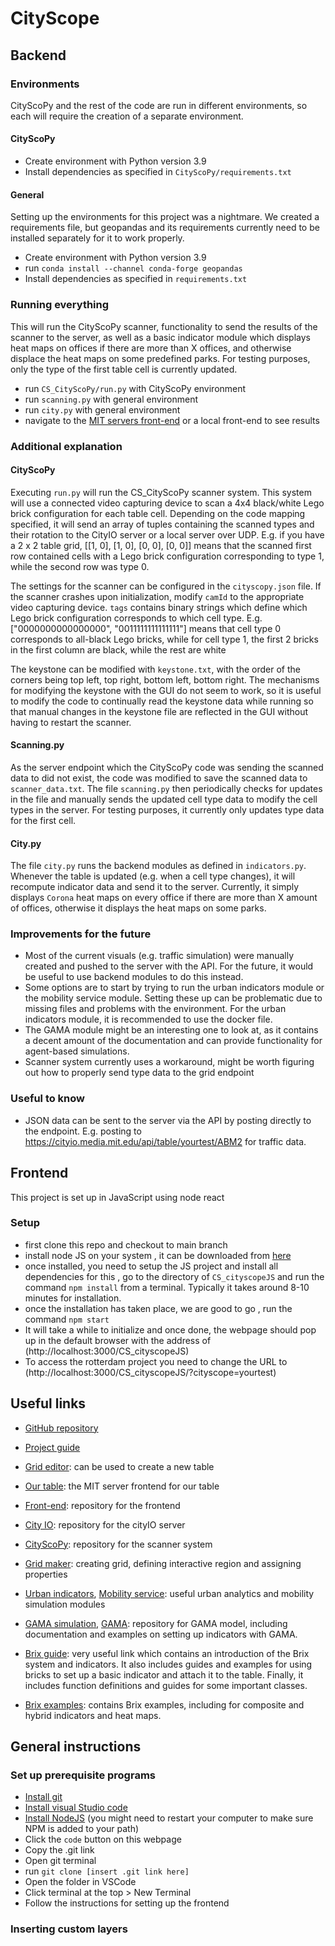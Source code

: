 # CityScope
## Backend

### Environments

CityScoPy and the rest of the code are run in different environments, so each will require the creation of a separate environment.

#### CityScoPy

* Create environment with Python version 3.9
* Install dependencies as specified in `CityScoPy/requirements.txt`

#### General

Setting up the environments for this project was a nightmare. We created a requirements file, but geopandas and its requirements currently need to be installed separately
for it to work properly. 

* Create environment with Python version 3.9
* run `conda install --channel conda-forge geopandas`
* Install dependencies as specified in `requirements.txt`

### Running everything

This will run the CityScoPy scanner, functionality to send the results of the scanner to the server, as well as a basic indicator module which displays heat maps on offices
if there are more than X offices, and otherwise displace the heat maps on some predefined parks. For testing purposes, only the type of the first table cell is currently updated.

* run `CS_CityScoPy/run.py` with CityScoPy environment
* run `scanning.py` with general environment
* run `city.py` with general environment
* navigate to the [MIT servers front-end](https://cityscope.media.mit.edu/CS_cityscopeJS/?cityscope=yourtest) or a local front-end to see results

### Additional explanation

#### CityScoPy 

Executing `run.py` will run the CS_CityScoPy scanner system. This system will use a connected video capturing device to scan a 4x4 black/white Lego brick configuration for each table cell. 
Depending on the code mapping specified,
it will send an array of tuples containing the scanned types and their rotation to the CityIO server or a local server over UDP. E.g. if you have a 2 x 2 table grid, 
[[1, 0], [1, 0], [0, 0], [0, 0]] means that the scanned first row contained cells with a Lego brick configuration corresponding to type 1, while the second row was type 0.

The settings for the scanner can be configured in the `cityscopy.json` file. If the scanner crashes upon initialization, modify `camId` to the appropriate video capturing device.
`tags` contains binary strings which define which Lego brick configuration corresponds to which cell type. E.g. ["0000000000000000", "0011111111111111"] means that cell type 0
corresponds to all-black Lego bricks, while for cell type 1, the first 2 bricks in the first column are black, while the rest are white

The keystone can be modified with `keystone.txt`, with the order of the corners being top left, top right, bottom left, bottom right. The mechanisms for modifying the keystone with the GUI
do not seem to work, so it is useful to modify the code to continually read the keystone data while running so that manual changes in the keystone file are reflected in the GUI without having to restart the scanner.

#### Scanning.py

As the server endpoint which the CityScoPy code was sending the scanned data to did not exist, the code was modified to save the scanned data to `scanner_data.txt`.
The file `scanning.py` then periodically checks for updates in the file and manually sends the updated cell type data to modify the cell types in the server. For testing purposes,
it currently only updates type data for the first cell.

#### City.py

The file `city.py` runs the backend modules as defined in `indicators.py`. Whenever the table is updated (e.g. when a cell type changes), it will recompute indicator data and send it to the
server. Currently, it simply displays `Corona` heat maps on every office if there are more than X amount of offices, otherwise it displays the heat maps on some parks.

### Improvements for the future

* Most of the current visuals (e.g. traffic simulation) were manually created and pushed to the server with the API. For the future, it would be useful to use backend modules to do this
instead. 
* Some options are to start by trying to run the urban indicators module or the mobility service module. Setting these up can be problematic due to missing files and problems with the environment.
For the urban indicators module, it is recommended to use the docker file.
* The GAMA module might be an interesting one to look at, as it contains a decent amount of the documentation and can provide functionality for agent-based simulations.
* Scanner system currently uses a workaround, might be worth figuring out how to properly send type data to the grid endpoint

### Useful to know

* JSON data can be sent to the server via the API by posting directly to the endpoint. E.g. posting to https://cityio.media.mit.edu/api/table/yourtest/ABM2 for traffic data.

## Frontend

This project is set up in JavaScript using node react

### Setup
* first clone this repo and checkout to main branch
* install node JS on your system , it can be downloaded from [here](https://nodejs.org/en/)
* once installed, you need to setup the JS project and install all dependencies for this , go to the directory of `CS_cityscopeJS` and run the command `npm install` from a terminal. Typically it takes around 8-10 minutes for installation.
* once the installation has taken place, we are good to go , run the command `npm start`
* It will take a while to initialize and once done, the webpage should pop up in the default browser with the address of (http://localhost:3000/CS_cityscopeJS)
* To access the rotterdam project you need to change the URL to (http://localhost:3000/CS_cityscopeJS/?cityscope=yourtest)


## Useful links

* [GitHub repository](https://github.com/CityScope)
* [Project guide](https://cityscope.media.mit.edu)

* [Grid editor](https://cityscope.media.mit.edu/CS_cityscopeJS/#/editor): can be used to create a new table
* [Our table](https://cityscope.media.mit.edu/CS_cityscopeJS/?cityscope=yourtest): the MIT server frontend for our table



* [Front-end](https://github.com/CityScope/CS_cityscopeJS): repository for the frontend
* [City IO](https://github.com/CityScope/CS_CityIO/): repository for the cityIO server
* [CityScoPy](https://github.com/CityScope/CS_CityScoPy): repository for the scanner system
* [Grid maker](https://github.com/CityScope/CS_Grid_Maker/): creating grid, defining interactive region and assigning properties
* [Urban indicators](https://github.com/CityScope/CS_Urban_Indicators), [Mobility service](https://github.com/CityScope/CS_Mobility_Service): useful urban analytics and mobility simulation modules
* [GAMA simulation](https://github.com/CityScope/CS_Simulation_GAMA), [GAMA](https://github.com/CityScope/CS_GAMABrix/tree/d1385f98eda6e08fc39701ab42f88bc3fb4a4edc): repository for GAMA model, including documentation and examples on setting up
indicators with GAMA.
* [Brix guide](https://cityscope.media.mit.edu/CS_Brix): very useful link which contains an introduction of the Brix system and indicators. It also includes guides and examples
for using bricks to set up a basic indicator and attach it to the table. Finally, it includes function definitions and guides for some important classes.
* [Brix examples](https://github.com/CityScope/cityscope.github.io/blob/856bde91d1ee175f954dddaf3693d3bd27d6995a/docsite/docs/modules/Brix/Examples/Examples.md): contains Brix
examples, including for composite and hybrid indicators and heat maps.


## General instructions
### Set up prerequisite programs
* [Install git](https://git-scm.com/downloads)
* [Install visual Studio code](https://code.visualstudio.com/download)
* [Install NodeJS](https://nodejs.org/en/download/)
(you might need to restart your computer to make sure NPM is added to your path)
* Click the `code` button on this webpage
* Copy the .git link
* Open git terminal
* run `git clone [insert .git link here]`
* Open the folder in VSCode
* Click terminal at the top > New Terminal
* Follow the instructions for setting up the frontend
### Inserting custom layers
